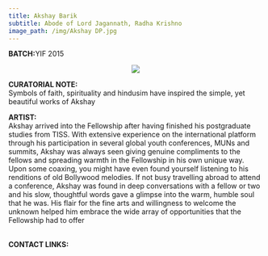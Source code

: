 ```yaml
---
title: Akshay Barik
subtitle: Abode of Lord Jagannath, Radha Krishno
image_path: /img/Akshay DP.jpg
---
```


<p><b>BATCH:</b>YIF 2015</p>

<p align="center">
<img src="../../img/Akshay DP.jpg"></p>

<b>CURATORIAL NOTE:</b>
<br />
Symbols of faith, spirituality and hindusim have inspired the simple, yet beautiful works of Akshay

<b>ARTIST:</b>
<br />
Akshay arrived into the Fellowship after having finished his postgraduate studies from TISS. With extensive experience on the international platform through his participation in several global youth conferences, MUNs and summits, Akshay was always seen giving genuine compliments to the fellows and spreading warmth in the Fellowship in his own unique way. Upon some coaxing, you might have even found yourself listening to his renditions of old Bollywood melodies. If not busy travelling abroad to attend a conference, Akshay was found in deep conversations with a fellow or two and his slow, thoughtful words gave a glimpse into the warm, humble soul that he was.  His flair for the fine arts and willingness to welcome the unknown helped him embrace the wide array of opportunities that the Fellowship had to offer


<br />
<b>CONTACT LINKS:</b>
<br />
<a href="https://www.facebook.com/akshay.barik.90" class="fa fa-facebook"></a>

